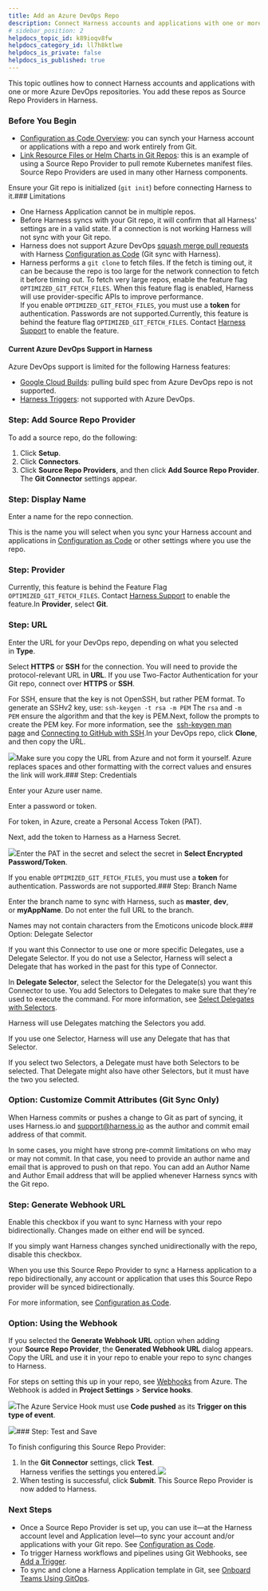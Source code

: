 ```yaml
---
title: Add an Azure DevOps Repo
description: Connect Harness accounts and applications with one or more Azure DevOps repositories.
# sidebar_position: 2
helpdocs_topic_id: k89ioqv8fw
helpdocs_category_id: ll7h8ktlwe
helpdocs_is_private: false
helpdocs_is_published: true
---
```


This topic outlines how to connect Harness accounts and applications with one or more Azure DevOps repositories. You add these repos as Source Repo Providers in Harness.

### Before You Begin

* [Configuration as Code Overview](/article/htvzryeqjw-configuration-as-code): you can synch your Harness account or applications with a repo and work entirely from Git.
* [Link Resource Files or Helm Charts in Git Repos](/article/yjkkwi56hl-link-resource-files-or-helm-charts-in-git-repos): this is an example of using a Source Repo Provider to pull remote Kubernetes manifest files. Source Repo Providers are used in many other Harness components.

Ensure your Git repo is initialized (`git init`) before connecting Harness to it.### Limitations

* One Harness Application cannot be in multiple repos.
* Before Harness syncs with your Git repo, it will confirm that all Harness' settings are in a valid state. If a connection is not working Harness will not sync with your Git repo.
* Harness does not support Azure DevOps [squash merge pull requests](https://docs.microsoft.com/en-us/azure/devops/repos/git/merging-with-squash) with Harness [Configuration as Code](/article/htvzryeqjw-configuration-as-code) (Git sync with Harness).
* Harness performs a `git clone` to fetch files. If the fetch is timing out, it can be because the repo is too large for the network connection to fetch it before timing out. To fetch very large repos, enable the feature flag `OPTIMIZED_GIT_FETCH_FILES`. When this feature flag is enabled, Harness will use provider-specific APIs to improve performance.  
If you enable `OPTIMIZED_GIT_FETCH_FILES`, you must use a **token** for authentication. Passwords are not supported.Currently, this feature is behind the feature flag `OPTIMIZED_GIT_FETCH_FILES`. Contact [Harness Support](mailto:support@harness.io) to enable the feature.

#### Current Azure DevOps Support in Harness

Azure DevOps support is limited for the following Harness features:

* [Google Cloud Builds](/article/dvm5q9j0d0-trigger-google-cloud-builds): pulling build spec from Azure DevOps repo is not supported.
* [Harness Triggers](/article/xerirloz9a-add-a-trigger-2): not supported with Azure DevOps.

### Step: Add Source Repo Provider

To add a source repo, do the following:

1. Click **Setup**.
2. Click **Connectors**.
3. Click **Source Repo Providers**, and then click **Add Source Repo Provider**. The **Git Connector** settings appear.

### Step: Display Name

Enter a name for the repo connection.

This is the name you will select when you sync your Harness account and applications in [Configuration as Code](https://docs.harness.io/article/htvzryeqjw-configuration-as-code) or other settings where you use the repo.

### Step: Provider

Currently, this feature is behind the Feature Flag `OPTIMIZED_GIT_FETCH_FILES`. Contact [Harness Support](mailto:support@harness.io) to enable the feature.In **Provider**, select **Git**.

### Step: URL

Enter the URL for your DevOps repo, depending on what you selected in **Type**.

Select **HTTPS** or **SSH** for the connection. You will need to provide the protocol-relevant URL in **URL**. If you use Two-Factor Authentication for your Git repo, connect over **HTTPS** or **SSH**.

For SSH, ensure that the key is not OpenSSH, but rather PEM format. To generate an SSHv2 key, use: `ssh-keygen -t rsa -m PEM` The `rsa` and `-m PEM` ensure the algorithm and that the key is PEM.Next, follow the prompts to create the PEM key. For more information, see the  [ssh-keygen man page](https://linux.die.net/man/1/ssh-keygen) and [Connecting to GitHub with SSH](https://help.github.com/en/github/authenticating-to-github/connecting-to-github-with-ssh).In your DevOps repo, click **Clone**, and then copy the URL.

![](https://files.helpdocs.io/kw8ldg1itf/articles/k89ioqv8fw/1624646790906/clean-shot-2021-06-25-at-11-46-04.png)Make sure you copy the URL from Azure and not form it yourself. Azure replaces spaces and other formatting with the correct values and ensures the link will work.### Step: Credentials

Enter your Azure user name.

Enter a password or token.

For token, in Azure, create a Personal Access Token (PAT).

Next, add the token to Harness as a Harness Secret.

![](https://files.helpdocs.io/kw8ldg1itf/articles/k89ioqv8fw/1624646658203/clean-shot-2021-06-25-at-11-43-53.png)Enter the PAT in the secret and select the secret in **Select Encrypted Password/Token**.

If you enable `OPTIMIZED_GIT_FETCH_FILES`, you must use a **token** for authentication. Passwords are not supported.### Step: Branch Name

Enter the branch name to sync with Harness, such as **master**, **dev**, or **myAppName**. Do not enter the full URL to the branch.

Names may not contain characters from the Emoticons unicode block.### Option: Delegate Selector

If you want this Connector to use one or more specific Delegates, use a Delegate Selector. If you do not use a Selector, Harness will select a Delegate that has worked in the past for this type of Connector.

In **Delegate Selector**, select the Selector for the Delegate(s) you want this Connector to use. You add Selectors to Delegates to make sure that they're used to execute the command. For more information, see [Select Delegates with Selectors](https://docs.harness.io/article/c3fvixpgsl-select-delegates-for-specific-tasks-with-selectors).

Harness will use Delegates matching the Selectors you add.

If you use one Selector, Harness will use any Delegate that has that Selector.

If you select two Selectors, a Delegate must have both Selectors to be selected. That Delegate might also have other Selectors, but it must have the two you selected.

### Option: Customize Commit Attributes (Git Sync Only)

When Harness commits or pushes a change to Git as part of syncing, it uses Harness.io and support@harness.io as the author and commit email address of that commit.

In some cases, you might have strong pre-commit limitations on who may or may not commit. In that case, you need to provide an author name and email that is approved to push on that repo. You can add an Author Name and Author Email address that will be applied whenever Harness syncs with the Git repo.

### Step: Generate Webhook URL

Enable this checkbox if you want to sync Harness with your repo bidirectionally. Changes made on either end will be synced.

If you simply want Harness changes synched unidirectionally with the repo, disable this checkbox.

When you use this Source Repo Provider to sync a Harness application to a repo bidirectionally, any account or application that uses this Source Repo provider will be synced bidirectionally.

For more information, see [Configuration as Code](https://docs.harness.io/article/htvzryeqjw-configuration-as-code).

### Option: Using the Webhook

If you selected the **Generate Webhook URL** option when adding your **Source Repo Provider**, the **Generated Webhook URL** dialog appears. Copy the URL and use it in your repo to enable your repo to sync changes to Harness.

For steps on setting this up in your repo, see [Webhooks](https://docs.microsoft.com/en-us/azure/devops/service-hooks/services/webhooks?view=azure-devops) from Azure. The Webhook is added in **Project Settings** > **Service hooks**.

![](https://files.helpdocs.io/kw8ldg1itf/articles/k89ioqv8fw/1624647651063/clean-shot-2021-06-25-at-12-00-19.png)The Azure Service Hook must use **Code pushed** as its **Trigger on this type of event**.

![](https://files.helpdocs.io/kw8ldg1itf/articles/k89ioqv8fw/1624899663665/clean-shot-2021-06-28-at-10-00-51.png)### Step: Test and Save

To finish configuring this Source Repo Provider:

1. In the **Git Connector** settings, click **Test**.  
Harness verifies the settings you entered.![](https://files.helpdocs.io/kw8ldg1itf/articles/k89ioqv8fw/1624647829800/clean-shot-2021-06-25-at-12-03-20.png)
2. When testing is successful, click **Submit**. This Source Repo Provider is now added to Harness.

### Next Steps

* Once a Source Repo Provider is set up, you can use it—at the Harness account level and Application level—to sync your account and/or applications with your Git repo. See [Configuration as Code](/article/htvzryeqjw-configuration-as-code).
* To trigger Harness workflows and pipelines using Git Webhooks, see [Add a Trigger](/article/xerirloz9a-add-a-trigger-2).
* To sync and clone a Harness Application template in Git, see [Onboard Teams Using GitOps](/article/3av5pc4goc-onboard-teams-using-git-ops).

